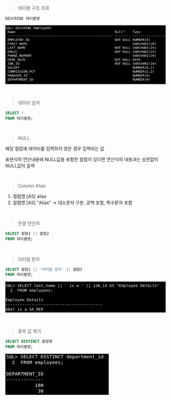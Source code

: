 > 테이블 구조 조회

```mysql
DESCRIBE 테이블명
```

![sql001](./img/sql001.PNG)

<br>

> 데이터 검색

```sql
SELECT *
FROM 테이블명;
```

<br>

> NULL

해당 컬럼에 데이터를 입력하지 않은 경우 입력되는 값

표현식의 연산내용에 NULL값을 포함한 컬럼이 있다면 연산식의 내용과는 상관없이 NULL값이 출력

<br>

> Column Alias

1. 컬럼명 [AS] alias
2. 컬럼명 [AS] "Alias" → 대소문자 구분, 공백 포함, 특수문자 포함

 <br>

> 연결 연산자 

```sql
SELECT 컬럼1 || 컬럼2
FROM 테이블명;
```

<br>

> 리터럴 문자 
>

```sql
SELECT 컬럼1 || '리터럴 문자' || 컬럼2
FROM 테이블명;
```

![sql001](./img/sql002.PNG)

<br>

> 중복 값 제거

```sql
SELECT DISTINCT 컬럼명
FROM 테이블명;
```

![sql001](./img/sql003.PNG)

<br>

